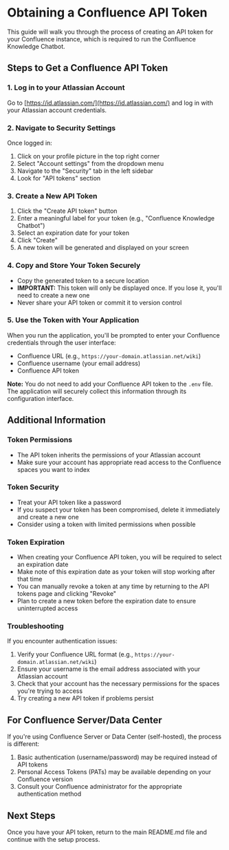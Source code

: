 # Obtaining a Confluence API Token

This guide will walk you through the process of creating an API token for your Confluence instance, which is required to run the Confluence Knowledge Chatbot.

## Steps to Get a Confluence API Token

### 1. Log in to your Atlassian Account

Go to [https://id.atlassian.com/](https://id.atlassian.com/) and log in with your Atlassian account credentials.

### 2. Navigate to Security Settings

Once logged in:
1. Click on your profile picture in the top right corner
2. Select "Account settings" from the dropdown menu
3. Navigate to the "Security" tab in the left sidebar
4. Look for "API tokens" section

### 3. Create a New API Token

1. Click the "Create API token" button
2. Enter a meaningful label for your token (e.g., "Confluence Knowledge Chatbot")
3. Select an expiration date for your token
4. Click "Create"
5. A new token will be generated and displayed on your screen

### 4. Copy and Store Your Token Securely

- Copy the generated token to a secure location
- **IMPORTANT:** This token will only be displayed once. If you lose it, you'll need to create a new one
- Never share your API token or commit it to version control

### 5. Use the Token with Your Application

When you run the application, you'll be prompted to enter your Confluence credentials through the user interface:
- Confluence URL (e.g., `https://your-domain.atlassian.net/wiki`)
- Confluence username (your email address)
- Confluence API token

**Note:** You do not need to add your Confluence API token to the `.env` file. The application will securely collect this information through its configuration interface.

## Additional Information

### Token Permissions

- The API token inherits the permissions of your Atlassian account
- Make sure your account has appropriate read access to the Confluence spaces you want to index

### Token Security

- Treat your API token like a password
- If you suspect your token has been compromised, delete it immediately and create a new one
- Consider using a token with limited permissions when possible

### Token Expiration

- When creating your Confluence API token, you will be required to select an expiration date
- Make note of this expiration date as your token will stop working after that time
- You can manually revoke a token at any time by returning to the API tokens page and clicking "Revoke"
- Plan to create a new token before the expiration date to ensure uninterrupted access

### Troubleshooting

If you encounter authentication issues:

1. Verify your Confluence URL format (e.g., `https://your-domain.atlassian.net/wiki`)
2. Ensure your username is the email address associated with your Atlassian account
3. Check that your account has the necessary permissions for the spaces you're trying to access
4. Try creating a new API token if problems persist

## For Confluence Server/Data Center

If you're using Confluence Server or Data Center (self-hosted), the process is different:

1. Basic authentication (username/password) may be required instead of API tokens
2. Personal Access Tokens (PATs) may be available depending on your Confluence version
3. Consult your Confluence administrator for the appropriate authentication method

## Next Steps

Once you have your API token, return to the main README.md file and continue with the setup process.
